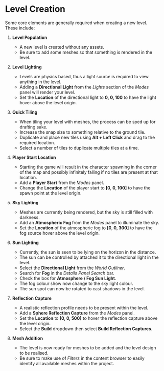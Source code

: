 # Level Creation

Some core elements are generally required when creating a new level. These include:

1. **Level Population**
   * A new level is created without any assets.
   * Be sure to add some meshes so that something is rendered in the level.

2. **Level Lighting**
   * Levels are physics based, thus a light source is required to view anything in the level.
   * Adding a **Directional Light** from the *Lights* section of the *Modes* panel will render your level.
   * Set the **Location** of the directional light to **0, 0, 100** to have the light hover above the level origin.

3. **Quick Tiling**
   * When tiling your level with meshes, the process can be sped up for drafting sake.
   * Increase the snap size to something relative to the ground tile.
   * Duplicate and place new tiles using **Alt + Left Click** and drag to the required location.
   * Select a number of tiles to duplicate multiple tiles at a time.

4. **Player Start Location**
   * Starting the game will result in the character spawning in the corner of the map and possibly infinitely falling if no tiles are present at that location.
   * Add a **Player Start** from the *Modes* panel.
   * Change the **Location** of the player start to **[0, 0, 100]** to have the spawn point at the level origin.

5. **Sky Lighting**
   * Meshes are currently being rendered, but the sky is still filled with darkness.
   * Add an **Atmospheric Fog** from the *Modes* panel to illuminate the sky.
   * Set the **Location** of the atmospheric fog to **[0, 0, 300]** to have the fog source hover above the level origin.

6. **Sun Lighting**
   * Currently, the sun is seen to be lying on the horizon in the distance.
   * The sun can be controlled by attached it to the directional light in the level.
   * Select the **Directional Light** from the *World Outliner*.
   * Search for **Fog** in the *Details Panel Search* bar.
   * Check the box for **Atmosphere / Fog Sun Light**.
   * The fog colour show now change to the sky light colour.
   * The sun spot can now be rotated to cast shadows in the level.

7. **Reflection Capture**
   * A realistic reflection profile needs to be present within the level.
   * Add a **Sphere Reflection Capture** from the *Modes* panel.
   * Set the **Location** to **[0, 0, 500]** to hover the reflection capture above the level origin.
   * Select the **Build** dropdown then select **Build Reflection Captures**.

8. **Mesh Addition**
   * The level is now ready for meshes to be added and the level design to be realised.
   * Be sure to make use of *Filters* in the content browser to easily identify all available meshes within the project.